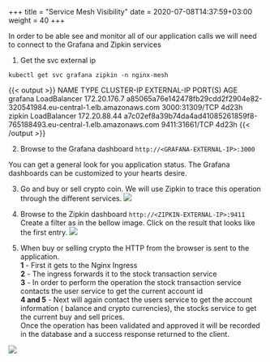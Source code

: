 +++
title = "Service Mesh Visibility"
date = 2020-07-08T14:37:59+03:00
weight = 40
+++


In order to be able see and monitor all of our application calls we will need to connect to the Grafana and Zipkin services 

1. Get the svc external ip
```
kubectl get svc grafana zipkin -n nginx-mesh
```

{{< output >}}
NAME      TYPE           CLUSTER-IP     EXTERNAL-IP                                                                 PORT(S)          AGE
grafana   LoadBalancer   172.20.176.7   a85065a76e142478fb29cdd2f2904e82-320541984.eu-central-1.elb.amazonaws.com   3000:31309/TCP   4d23h
zipkin    LoadBalancer   172.20.88.44   a7c02ef8a39b74da4ad41085261859f8-765188493.eu-central-1.elb.amazonaws.com   9411:31661/TCP   4d23h
{{< /output >}}

2. Browse to the Grafana dashboard `http://<GRAFANA-EXTERNAL-IP>:3000`

You can get a general look for you application status. The Grafana dashboards can be customized to your hearts desire.

3. Go and buy or sell crypto coin. We will use Zipkin to trace this operation through the different services.
![](/images/050_040_2.JPG)



4. Browse to the Zipkin dashboard `http://<ZIPKIN-EXTERNAL-IP>:9411`
Create a filter as in the bellow image.
Click on the result that looks like the first entry.
![](/images/050_040_1.JPG)

5. When buy or selling crypto the HTTP from the browser is sent to the application.  
 **1** - First it gets to the Nginx Ingress  
 **2** - The ingress forwards it to the stock transaction service  
 **3** - In order to perform the operation the stock transaction service contacts the user service to get the current account id  
 **4 and 5** - Next will again contact the users service to get the account information ( balance and crypto currencies), the stocks service to get the current buy and sell prices.  
 Once the operation has been validated and approved it will be recorded in the database and a success response returned to the client.   
 

![](/images/nsm_trace.png)